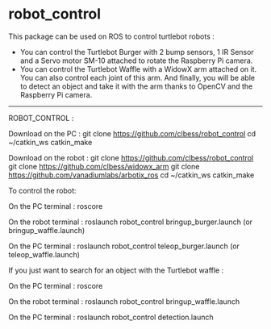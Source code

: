 # robot_control

This package can be used on ROS to control turtlebot robots :

- You can control the Turtlebot Burger with 2 bump sensors, 1 IR Sensor and a Servo motor SM-10 attached to rotate the Raspberry Pi camera.
- You can control the Turtlebot Waffle with a WidowX arm attached on it. You can also control each joint of this arm. And finally, you will be able to detect an object and take it with the arm thanks to OpenCV and the Raspberry Pi camera.

-------------------------------------------------------------------------------------------------------------------------

ROBOT_CONTROL :

Download on the PC : 
git clone https://github.com/clbess/robot_control
cd ~/catkin_ws
catkin_make

Download on the robot :
git clone https://github.com/clbess/robot_control
git clone https://github.com/clbess/widowx_arm
git clone https://github.com/vanadiumlabs/arbotix_ros
cd ~/catkin_ws
catkin_make

To control the robot:

On the PC terminal : 
roscore

On the robot terminal :
roslaunch robot_control bringup_burger.launch (or bringup_waffle.launch)

On the PC terminal : 
roslaunch robot_control teleop_burger.launch (or teleop_waffle.launch)

If you just want to search for an object with the Turtlebot waffle : 

On the PC terminal : 
roscore

On the robot terminal :
roslaunch robot_control bringup_waffle.launch

On the PC terminal : 
roslaunch robot_control detection.launch
